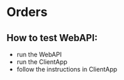 # Orders 
## How to test WebAPI:
 - run the WebAPI
 - run the ClientApp
 - follow the instructions in ClientApp
